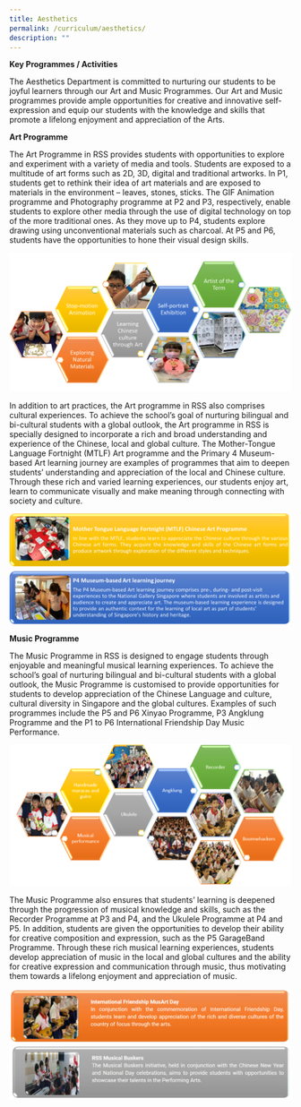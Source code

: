 ```yaml
---
title: Aesthetics
permalink: /curriculum/aesthetics/
description: ""
---
```

**Key Programmes / Activities**

The Aesthetics Department is committed to nurturing our students to be joyful learners through our Art and Music Programmes. Our Art and Music programmes provide ample opportunities for creative and innovative self-expression and equip our students with the knowledge and skills that promote a lifelong enjoyment and appreciation of the Arts.

**Art Programme**

The Art Programme in RSS provides students with opportunities to explore and experiment with a variety of media and tools. Students are exposed to a multitude of art forms such as 2D, 3D, digital and traditional artworks. In P1, students get to rethink their idea of art materials and are exposed to materials in the environment – leaves, stones, sticks. The GIF Animation programme and Photography programme at P2 and P3, respectively, enable students to explore other media through the use of digital technology on top of the more traditional ones. As they move up to P4, students explore drawing using unconventional materials such as charcoal. At P5 and P6, students have the opportunities to hone their visual design skills.

![](/images/aesthetics.png)

In addition to art practices, the Art programme in RSS also comprises cultural experiences. To achieve the school’s goal of nurturing bilingual and bi-cultural students with a global outlook, the Art programme in RSS is specially designed to
incorporate a rich and broad understanding and experience of the Chinese, local and global culture. The Mother-Tongue Language Fortnight (MTLF) Art programme and the Primary 4 Museum-based Art learning journey are examples of programmes that aim to deepen students’ understanding and appreciation of the local and Chinese culture. Through these rich and varied learning experiences, our students enjoy art, learn to communicate visually and make meaning through connecting with society and culture. 


![](/images/aesthetics2.png)

**Music Programme**

The Music Programme in RSS is designed to engage students through enjoyable and meaningful musical learning experiences. To achieve the school’s goal of nurturing bilingual and bi-cultural students with a global outlook, the Music Programme is customised to provide opportunities for students to develop appreciation of the Chinese Language and culture, cultural diversity in Singapore and the global cultures. Examples of such programmes include the P5 and P6 Xinyao Programme, P3 Angklung Programme and the P1 to P6 International Friendship Day Music Performance. 
        

![](/images/Music_1.png)

The Music Programme also ensures that students’ learning is deepened through the progression of musical knowledge and skills, such as the Recorder Programme at P3 and P4, and the Ukulele Programme at P4 and P5. In addition, students are given the opportunities to develop their ability for creative composition and expression, such as the P5 GarageBand Programme. Through these rich musical learning experiences, students develop appreciation of music in the local and global cultures and the ability for creative expression and communication through music, thus motivating them towards a lifelong enjoyment and appreciation of music.

![](/images/IF%20MusArt%20Day.png)
![](/images/RSS%20Musical%20Buskers.png)